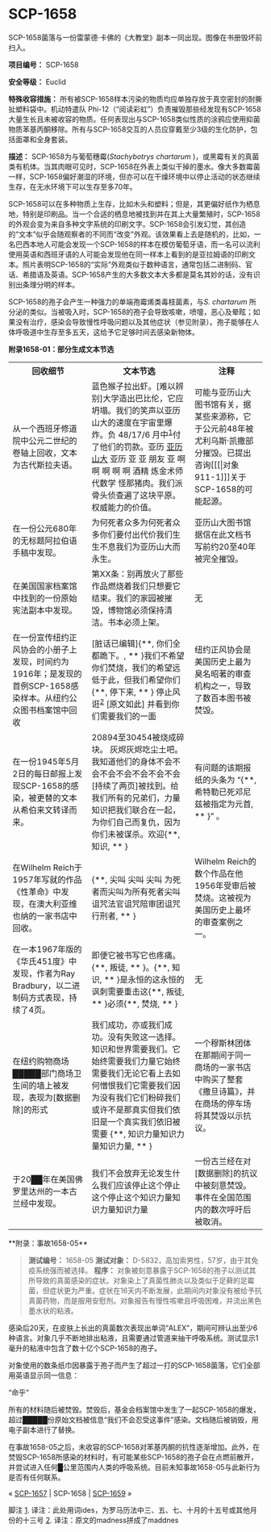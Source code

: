 # SCP-1658
                        




SCP-1658菌落与一份雷蒙德·卡佛的《大教堂》副本一同出现。图像在书册毁坏前扫入。



**项目编号：** SCP-1658

**安全等级：** Euclid

**特殊收容措施：** 所有被SCP-1658样本污染的物质均应单独存放于真空密封的耐撕扯塑料袋中。机动特遣队 Phi-12（“阅读彩虹”）负责摧毁那些经发现有SCP-1658大量生长且未被收容的物质。任何表现出与SCP-1658类似性质的涂鸦应使用抑菌物质苯基丙酮移除。所有与SCP-1658交互的人员应穿戴至少3级的生化防护，包括面罩和全身套装。

**描述：** SCP-1658为与葡萄穗霉(*Stachybotrys chartarum* )，或黑霉有关的真菌类有机体。当其肉眼可见时，SCP-1658在外表上类似干掉的墨水。像大多数霉菌一样，SCP-1658偏好潮湿的环境，但亦可以在干燥环境中以停止活动的状态继续生存，在无水环境下可以生存至多70年。

SCP-1658可以在多种物质上生存，比如木头和塑料；但是，其更偏好纸作为栖息地，特别是印刷品。当一个合适的栖息地被找到并在其上大量繁殖时，SCP-1658的外观会变为来自多种文字系统的印刷文字。SCP-1658会引发幻觉，其创造的“文本”似乎会随观察者的不同而“改变”外观。该效果看上去是随机的，比如，一名巴西本地人可能会发现一个SCP-1658的样本在模仿葡萄牙语，而一名可以流利使用英语和西班牙语的人可能会发现他在同一样本上看到的是亚拉姆语的印刷文本。照片表明SCP-1658的“实际”外观类似于数种语言，通常包括二进制码、官话、希腊语及英语。SCP-1658产生的大多数文本大多都是莫名其妙的话，没有识别出条理分明的样本。

SCP-1658的孢子会产生一种强力的单端孢霉烯类毒枝菌素，与*S. chartarum* 所分泌的类似。当被吸入时，SCP-1658的孢子会导致咳嗽，喷嚏，恶心及晕眩；如果没有治疗，感染会导致慢性呼吸问题以及其他症状（参见附录）。孢子能够在人体呼吸道中生存至多五天，这给予它足够时间去感染新物体。

**附录1658-01：部分生成文本节选** 
<table class='wiki-content-table'>
 <tr>
  <th colspan='1' rowspan='1'>&#22238;&#25910;&#32454;&#33410;</th>
  <th colspan='1' rowspan='1'>&#25991;&#26412;&#33410;&#36873;</th>
  <th colspan='1' rowspan='1'>&#27880;&#37322;</th>
 </tr>
 <tr>
  <td colspan='1' rowspan='1'>&#20174;&#19968;&#20010;&#35199;&#29677;&#29273;&#20462;&#36947;&#38498;&#20013;&#20844;&#20803;&#20108;&#19990;&#32426;&#30340;&#21367;&#36724;&#19978;&#22238;&#25910;&#65292;&#25991;&#26412;&#20026;&#21476;&#20195;&#26031;&#25289;&#22827;&#35821;&#12290;</td>
  <td colspan='1' rowspan='1'>&#34013;&#33394;&#29492;&#23376;&#25289;&#20986;&#34430;&#12290;[&#38590;&#20197;&#36776;&#21035;]&#22823;&#23398;&#36896;&#20986;&#24052;&#27604;&#20262;&#65292;&#23427;&#24212;&#22349;&#22604;&#12290;&#25105;&#20204;&#30340;&#31505;&#22768;&#20197;&#20122;&#21382;&#23665;&#22823;&#30340;&#36895;&#24230;&#22312;&#23431;&#23449;&#37324;&#29190;&#28856;&#12290;&#36127; 48/17/6 &#26376;&#20013;<sup class='footnoteref'><a shape='rect' class='footnoteref' id='footnoteref-1' href='javascript:;' onclick='WIKIDOT.page.utils.scrollToReference(&apos;footnote-1&apos;)'>1</a></sup>&#20184;&#20102;&#20182;&#20204;&#30340;&#32602;&#27454;&#12290;&#20122;&#21382; <a shape='rect' class='newpage' href='/scp-1909'>&#20122;&#21382;&#23665;&#22823;</a> &#20122;&#21382; &#20122; &#20122; &#26379;&#21451; &#20122; &#21834; &#21834; &#21834; &#21834; &#21834; &#37202;&#31934; &#28860;&#37329;&#26415;&#24072; &#20195;&#25968;&#23398; &#24618;&#37027;&#29482;&#32905;&#12290;&#25105;&#20204;&#27966;&#39592;&#22836;&#20390;&#26597;&#36941;&#20102;&#36825;&#22359;&#24179;&#21407;&#12290;&#26435;&#23041;&#33021;&#21147;&#30340;&#20215;&#20540;&#12290;</td>
  <td colspan='1' rowspan='1'>&#21487;&#33021;&#19982;&#20122;&#21382;&#23665;&#22823;&#22270;&#20070;&#39302;&#26377;&#20851;&#65292;&#25454;&#26576;&#20123;&#26469;&#28304;&#31216;&#65292;&#23427;&#20110;&#20844;&#20803;&#21069;48&#24180;&#34987;&#23588;&#21033;&#20044;&#26031;&#183;&#20975;&#25746;&#37096;&#20998;&#25703;&#27585;&#12290;&#24050;&#25552;&#20986;&#21672;&#35810;[[[|&#23545;&#35937;911-1]]]&#20851;&#20110;SCP-1658&#30340;&#21487;&#33021;&#36215;&#28304;&#12290;</td>
 </tr>
 <tr>
  <td colspan='1' rowspan='1'>&#22312;&#19968;&#20221;&#20844;&#20803;680&#24180;&#30340;&#26080;&#26631;&#39064;&#38463;&#25289;&#20271;&#35821;&#25163;&#31295;&#20013;&#21457;&#29616;&#12290;</td>
  <td colspan='1' rowspan='1'>&#20026;&#20309;&#27515;&#32773;&#20247;&#22810;&#20026;&#20309;&#27515;&#32773;&#20247;&#22810;&#20320;&#20204;&#35201;&#20184;&#20986;&#20195;&#20215;&#25105;&#20204;&#29983;&#29983;&#19981;&#24687;&#25105;&#20204;&#20026;&#20122;&#21382;&#23665;&#22823;&#32780;&#27704;&#29983;&#12290;</td>
  <td colspan='1' rowspan='1'>&#20122;&#21382;&#23665;&#22823;&#22270;&#20070;&#39302;&#25454;&#20449;&#22312;&#27492;&#25991;&#26723;&#20070;&#20889;&#21069;&#32422;20&#33267;40&#24180;&#34987;&#23436;&#20840;&#25703;&#27585;&#12290;</td>
 </tr>
 <tr>
  <td colspan='1' rowspan='1'>&#22312;&#32654;&#22269;&#22269;&#23478;&#26723;&#26696;&#39302;&#20013;&#25214;&#21040;&#30340;&#19968;&#20221;&#21407;&#22987;&#23466;&#27861;&#21103;&#26412;&#20013;&#21457;&#29616;&#12290;</td>
  <td colspan='1' rowspan='1'>&#31532;XX&#26465;&#65306;&#21035;&#20877;&#25918;&#28779;&#20102;&#37027;&#20123;&#20316;&#21697;&#29123;&#28903;&#30528;&#25105;&#20204;&#21482;&#24819;&#35201;&#23427;&#32467;&#26463;&#12290;&#25105;&#20204;&#30340;&#23478;&#22253;&#34987;&#25703;&#27585;&#65292;&#21338;&#29289;&#39302;&#24517;&#39035;&#20445;&#25345;&#28165;&#27905;&#12290;&#20070;&#26412;&#24517;&#39035;&#19978;&#26550;&#12290;</td>
  <td colspan='1' rowspan='1'>&#26080;</td>
 </tr>
 <tr>
  <td colspan='1' rowspan='1'>&#22312;&#19968;&#20221;&#23459;&#20256;&#32445;&#32422;&#27491;&#39118;&#21327;&#20250;&#30340;&#23567;&#20876;&#23376;&#19978;&#21457;&#29616;&#65292;&#26102;&#38388;&#32422;&#20026;1916&#24180;&#65307;&#26159;&#21457;&#29616;&#30340;&#39318;&#20363;SCP-1658&#24863;&#26579;&#26679;&#26412;&#12290;&#20174;&#32445;&#32422;&#20844;&#20247;&#22270;&#20070;&#26723;&#26696;&#39302;&#20013;&#22238;&#25910;</td>
  <td colspan='1' rowspan='1'>[&#33039;&#35805;&#24050;&#32534;&#36753;]{**, &#20320;&#20204;&#20840;&#37117;&#36330;&#19979;&#12290;, ** }&#25105;&#20204;&#19981;&#24076;&#26395;&#20320;&#20204;&#28954;&#28903;&#65292;&#25105;&#20204;&#30340;&#24076;&#26395;&#36828;&#20302;&#20110;&#27492;&#65292;&#20294;&#25105;&#20204;&#24076;&#26395;&#20320;&#20204;{**, &#20572;&#19979;&#26469;, ** } &#20572;&#27490;&#39118;&#35827;<sup class='footnoteref'><a shape='rect' class='footnoteref' id='footnoteref-2' href='javascript:;' onclick='WIKIDOT.page.utils.scrollToReference(&apos;footnote-2&apos;)'>2</a></sup> [&#21407;&#25991;&#22914;&#27492;] &#24182;&#30475;&#21040;&#20320;&#20204;&#38656;&#35201;&#25105;&#20204;&#30340;&#19968;&#38754;</td>
  <td colspan='1' rowspan='1'>&#32445;&#32422;&#27491;&#39118;&#21327;&#20250;&#26159;&#32654;&#22269;&#21382;&#21490;&#19978;&#26368;&#20026;&#33261;&#21517;&#26157;&#33879;&#30340;&#23457;&#26597;&#26426;&#26500;&#20043;&#19968;&#65292;&#23548;&#33268;&#20102;&#25968;&#30334;&#26412;&#22270;&#20070;&#34987;&#28954;&#27585;&#12290;</td>
 </tr>
 <tr>
  <td colspan='1' rowspan='1'>&#22312;&#19968;&#20221;1945&#24180;5&#26376;2&#26085;&#30340;&#27599;&#26085;&#37038;&#25253;&#19978;&#21457;&#29616;SCP-1658&#30340;&#24863;&#26579;&#65292;&#34987;&#26356;&#26367;&#30340;&#25991;&#26412;&#20174;&#24076;&#20271;&#26469;&#25991;&#36716;&#35793;&#32780;&#26469;&#12290;</td>
  <td colspan='1' rowspan='1'>20894&#33267;30454&#34987;&#28903;&#25104;&#30862;&#22359;&#12290; &#28784;&#28908;&#28784;&#28908;&#21507;&#23576;&#22303;&#21543;&#12290;&#25105;&#30693;&#36947;&#20182;&#20204;&#30340;&#36523;&#20307;&#19981;&#20250;&#19981;&#20250;&#19981;&#20250;&#19981;&#20250;&#19981;&#20250;&#19981;&#20250;&#19981;&#20250;[&#25345;&#32493;&#20102;&#20004;&#39029;]&#34987;&#25214;&#21040;&#12290;&#32473;&#25105;&#20204;&#25152;&#26377;&#30340;&#20804;&#24351;&#20204;&#65292;&#21147;&#37327;&#30693;&#35782;&#25226;&#25105;&#20204;&#32852;&#21512;&#22312;&#19968;&#36215;&#65292;&#20026;&#20320;&#20204;&#33258;&#24049;&#32780;&#22797;&#20167;&#65292;&#22240;&#20026;&#20320;&#20204;&#26410;&#34987;&#35851;&#26432;&#12290;&#27426;&#36814;{**, &#30693;&#35782;, ** }</td>
  <td colspan='1' rowspan='1'>&#26377;&#38382;&#39064;&#30340;&#35813;&#26399;&#25253;&#32440;&#30340;&#22836;&#26465;&#20026; &#8220;{**, &#24076;&#29305;&#21202;&#24050;&#27515;&#37011;&#23612;&#20857;&#34987;&#25351;&#23450;&#20026;&#20803;&#39318;, ** }&#8221; &#12290;</td>
 </tr>
 <tr>
  <td colspan='1' rowspan='1'>&#22312;Wilhelm Reich&#20110;1957&#24180;&#20889;&#23601;&#30340;&#20316;&#21697;&#12298;&#24615;&#38761;&#21629;&#12299;&#20013;&#21457;&#29616;&#65292;&#22312;&#28595;&#22823;&#21033;&#20122;&#32500;&#20063;&#32435;&#30340;&#19968;&#23478;&#20070;&#24215;&#20013;&#22238;&#25910;&#12290;</td>
  <td colspan='1' rowspan='1'>{**, &#23574;&#21483; &#23574;&#21483; &#23574;&#21483; &#20026;&#27515;&#32773;&#32780;&#23574;&#21483;&#20026;&#25152;&#26377;&#27515;&#32773;&#23574;&#21483;&#35781;&#21650;&#27861;&#23448;&#35781;&#21650;&#38506;&#23457;&#22242;&#35781;&#21650;&#34892;&#21009;&#32773;, ** }</td>
  <td colspan='1' rowspan='1'>Wilhelm Reich&#30340;&#25968;&#20010;&#20316;&#21697;&#22312;&#20182;1956&#24180;&#21463;&#23457;&#21518;&#34987;&#28954;&#28903;&#12290;&#36825;&#34987;&#35270;&#20026;&#32654;&#22269;&#21382;&#21490;&#19978;&#26368;&#22351;&#30340;&#23457;&#26597;&#26696;&#20363;&#20043;&#19968;&#12290;</td>
 </tr>
 <tr>
  <td colspan='1' rowspan='1'>&#22312;&#19968;&#26412;1967&#24180;&#29256;&#30340;&#12298;&#21326;&#27663;451&#24230;&#12299;&#20013;&#21457;&#29616;&#65292;&#20316;&#32773;&#20026;Ray Bradbury&#65292;&#20197;&#20108;&#36827;&#21046;&#30721;&#26041;&#24335;&#34920;&#29616;&#65292;&#25345;&#32493;&#20102;4&#39029;&#12290;</td>
  <td colspan='1' rowspan='1'>&#21363;&#20415;&#23427;&#34987;&#20070;&#20889;&#23427;&#20063;&#30140;&#30171;&#12290;{**, &#21467;&#24466;, ** }&#12290;{**, &#30693;&#35782;, ** }&#26159;&#27704;&#24658;&#30340;&#36825;&#27704;&#24658;&#30340;&#35773;&#21050;&#38656;&#35201;&#37325;&#20987;&#36825;{**, &#21467;&#24466;, ** }&#24517;&#39035;{**, &#28954;&#28903;, ** }</td>
  <td colspan='1' rowspan='1'>&#26080;</td>
 </tr>
 <tr>
  <td colspan='1' rowspan='1'>&#22312;&#32445;&#32422;&#36141;&#29289;&#21830;&#22330;&#9608;&#9608;&#9608;&#9608;&#9608;&#37096;&#38376;&#21830;&#22330;&#21355;&#29983;&#38388;&#30340;&#22681;&#19978;&#34987;&#21457;&#29616;&#65292;&#34920;&#29616;&#20026;[&#25968;&#25454;&#21024;&#38500;]&#30340;&#24418;&#24335;</td>
  <td colspan='1' rowspan='1'>&#25105;&#20204;&#25104;&#21151;&#65292;&#20134;&#25110;&#25105;&#20204;&#25104;&#21151;&#12290;&#27809;&#26377;&#22833;&#36133;&#36825;&#19968;&#36873;&#25321;&#12290;&#30693;&#35782;&#21644;&#19990;&#30028;&#38656;&#35201;&#25105;&#20204;&#12290;&#23427;&#22987;&#32456;&#38656;&#35201;&#25105;&#20204;&#21147;&#37327;&#23427;&#22987;&#32456;&#38656;&#35201;&#25105;&#20204;&#26080;&#35770;&#23427;&#30475;&#19978;&#21435;&#22914;&#20309;&#24974;&#24680;&#25105;&#20204;&#23427;&#38656;&#35201;&#25105;&#20204;&#22240;&#20026;&#27809;&#26377;&#25105;&#20204;&#23427;&#20204;&#31881;&#30862;&#25105;&#20204;&#25110;&#35768;&#19981;&#26159;&#37027;&#30495;&#23454;&#20294;&#25105;&#20204;&#20381;&#26087;&#26159;&#19968;&#20010;&#30495;&#23454;&#25105;&#20204;&#20381;&#26087;&#34987;&#38656;&#35201;
{**, &#30693;&#35782;&#21147;&#37327;&#30693;&#35782;&#21147;&#37327;&#30693;&#35782;&#21147;&#37327;, ** }</td>
  <td colspan='1' rowspan='1'>&#19968;&#20010;&#31302;&#26031;&#26519;&#22242;&#20307;&#22312;&#37027;&#26399;&#38388;&#20110;&#21516;&#19968;&#21830;&#22330;&#30340;&#19968;&#23478;&#20070;&#24215;&#20013;&#36141;&#20080;&#20102;&#25972;&#22871;&#12298;&#25746;&#26086;&#35799;&#31687;&#12299;&#65292;&#24182;&#22312;&#21830;&#22330;&#30340;&#20572;&#36710;&#22330;&#23558;&#20854;&#28954;&#27585;&#20197;&#31034;&#25239;&#35758;&#12290;</td>
 </tr>
 <tr>
  <td colspan='1' rowspan='1'>&#20110;20&#9608;&#9608;&#24180;&#22312;&#32654;&#22269;&#20315;&#32599;&#37324;&#36798;&#24030;&#30340;&#19968;&#26412;&#21476;&#20848;&#32463;&#20013;&#21457;&#29616;&#12290;</td>
  <td colspan='1' rowspan='1'>&#25105;&#20204;&#19981;&#20250;&#25918;&#24323;&#26080;&#35770;&#21457;&#29983;&#20160;&#20040;&#25105;&#20204;&#24212;&#35813;&#20572;&#27490;&#36825;&#20010;&#20572;&#27490;&#36825;&#20010;&#20572;&#27490;&#36825;&#20010;&#30693;&#35782;&#21147;&#37327;&#30693;&#35782;&#21147;&#37327;&#30693;&#35782;&#21147;&#37327;</td>
  <td colspan='1' rowspan='1'>&#19968;&#20221;&#21476;&#20848;&#32463;&#22312;&#23545;[&#25968;&#25454;&#21024;&#38500;]&#30340;&#25239;&#35758;&#20013;&#34987;&#21051;&#24847;&#28954;&#27585;&#12290;&#20107;&#20214;&#22312;&#20840;&#22269;&#33539;&#22260;&#20869;&#30340;&#25968;&#27425;&#21628;&#21505;&#21518;&#34987;&#21462;&#28040;&#12290;</td>
 </tr>
</table>
**附录：事故1658-05** 


> **测试编号：** 1658-05
**测试对象：** D-5832，高加索男性，57岁，由于其免疫系统强而被选择。
**程序：** 对象被刻意暴露于SCP-1658的孢子以测试其所导致的真菌感染的症状。对象染上了真菌性肺炎以及类似于足藓的足霉菌，但症状更为严重。症状在16天内不断发展，此期间内对象没有被给予抗真菌药物，而是服用安慰剂。对象报告有慢性咳嗽且呼吸困难，并流出黑色墨水状的粘液。

感染后20天，在皮肤上长出的真菌数次表现出单词“ALEX”，期间可辨认出至少6种语言。对象几乎不断地排出粘液，且需要通过管道来抽干呼吸系统。测试显示1毫升的粘液中包含了数十亿个SCP-1658的孢子。

对象使用的数条纸巾因暴露于孢子而产生了超过一打的SCP-1658菌落，它们全部用英语显示同一信息：

“命乎”

所有的材料随后被焚毁。焚毁后，基金会档案馆中发生了一起SCP-1658的爆发，超过█████份原始文档被信息“我们不会忍受这事件”感染。文档随后被销毁，用电子副本进行了替换。
> 

在事故1658-05之后，未收容的SCP-1658对苯基丙酮的抗性逐渐增加。此外，在焚毁SCP-1658所感染的材料时，有可能某些SCP-1658的孢子会在点燃前散开，并尝试进入任何█公里范围内人类的呼吸系统。目前未知事故1658-05与此新行为是否有任何联系。



« [SCP-1657](/scp-1657) | SCP-1658 | [SCP-1659](/scp-1659) »





脚注
<a shape='rect' href='javascript:;' onclick='WIKIDOT.page.utils.scrollToReference(&apos;footnoteref-1&apos;)'>1</a>. 译注：此处用词ides，为罗马历法中三、五、七、十月的十五号或其他月份的十三号
<a shape='rect' href='javascript:;' onclick='WIKIDOT.page.utils.scrollToReference(&apos;footnoteref-2&apos;)'>2</a>. 译注：原文的madness拼成了maddnes


                    